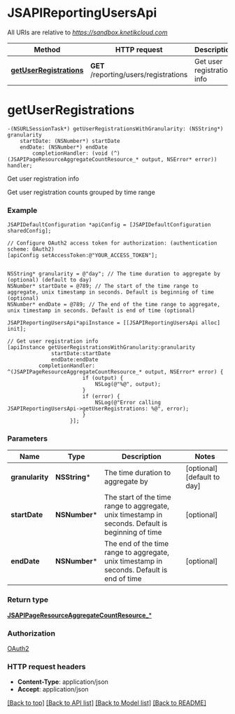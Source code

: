 # JSAPIReportingUsersApi

All URIs are relative to *https://sandbox.knetikcloud.com*

Method | HTTP request | Description
------------- | ------------- | -------------
[**getUserRegistrations**](JSAPIReportingUsersApi.md#getuserregistrations) | **GET** /reporting/users/registrations | Get user registration info


# **getUserRegistrations**
```objc
-(NSURLSessionTask*) getUserRegistrationsWithGranularity: (NSString*) granularity
    startDate: (NSNumber*) startDate
    endDate: (NSNumber*) endDate
        completionHandler: (void (^)(JSAPIPageResourceAggregateCountResource_* output, NSError* error)) handler;
```

Get user registration info

Get user registration counts grouped by time range

### Example 
```objc
JSAPIDefaultConfiguration *apiConfig = [JSAPIDefaultConfiguration sharedConfig];

// Configure OAuth2 access token for authorization: (authentication scheme: OAuth2)
[apiConfig setAccessToken:@"YOUR_ACCESS_TOKEN"];


NSString* granularity = @"day"; // The time duration to aggregate by (optional) (default to day)
NSNumber* startDate = @789; // The start of the time range to aggregate, unix timestamp in seconds. Default is beginning of time (optional)
NSNumber* endDate = @789; // The end of the time range to aggregate, unix timestamp in seconds. Default is end of time (optional)

JSAPIReportingUsersApi*apiInstance = [[JSAPIReportingUsersApi alloc] init];

// Get user registration info
[apiInstance getUserRegistrationsWithGranularity:granularity
              startDate:startDate
              endDate:endDate
          completionHandler: ^(JSAPIPageResourceAggregateCountResource_* output, NSError* error) {
                        if (output) {
                            NSLog(@"%@", output);
                        }
                        if (error) {
                            NSLog(@"Error calling JSAPIReportingUsersApi->getUserRegistrations: %@", error);
                        }
                    }];
```

### Parameters

Name | Type | Description  | Notes
------------- | ------------- | ------------- | -------------
 **granularity** | **NSString***| The time duration to aggregate by | [optional] [default to day]
 **startDate** | **NSNumber***| The start of the time range to aggregate, unix timestamp in seconds. Default is beginning of time | [optional] 
 **endDate** | **NSNumber***| The end of the time range to aggregate, unix timestamp in seconds. Default is end of time | [optional] 

### Return type

[**JSAPIPageResourceAggregateCountResource_***](JSAPIPageResourceAggregateCountResource_.md)

### Authorization

[OAuth2](../README.md#OAuth2)

### HTTP request headers

 - **Content-Type**: application/json
 - **Accept**: application/json

[[Back to top]](#) [[Back to API list]](../README.md#documentation-for-api-endpoints) [[Back to Model list]](../README.md#documentation-for-models) [[Back to README]](../README.md)


